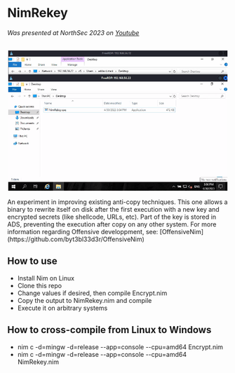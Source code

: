 # NimRekey
###### Was presented at NorthSec 2023 on [Youtube](https://www.youtube.com/live/hslR6hE7fS8?feature=share&t=12063)
<p align="center">
    <img width="500" src="https://github.com/OffenseTeacher/NimRekey/blob/main/NimRekey.gif">
</p>
An experiment in improving existing anti-copy techniques. This one allows a binary to rewrite itself on disk after the first execution with a new key and encrypted secrets (like shellcode, URLs, etc).
Part of the key is stored in ADS, preventing the execution after copy on any other system.
For more information regarding Offensive developpment, see: [OffensiveNim](https://github.com/byt3bl33d3r/OffensiveNim)

## How to use
- Install Nim on Linux
- Clone this repo
- Change values if desired, then compile Encrypt.nim
- Copy the output to NimRekey.nim and compile
- Execute it on arbitrary systems

## How to cross-compile from Linux to Windows
- nim c -d=mingw -d=release --app=console --cpu=amd64 Encrypt.nim
- nim c -d=mingw -d=release --app=console --cpu=amd64 NimRekey.nim
